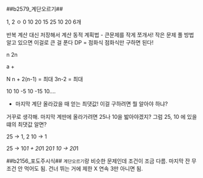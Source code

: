 ##b2579_계단오르기##

1, 2
ㅇ
0 10 20 15 25 10 20 6개

반복 계산 대신 저장해서 계산
동적 계획법 - 큰문제를 작게 쪼개서!
작은 문제 풀 방법 알고 있으면 이걸로 큰 걸 푼다
DP = 점화식
점화식만 구하면 된다!

n
2n

a +

N
n + 2(n-1) = 최대
3n-2 = 최대

10 10 -5 10 -15 10....

- 마지막 계단 올라갔을 때 얻는 최댓값!
이걸 구하려면 뭘 알아야 하냐?

거꾸로 생각해.
마지막 계딴에 올라가려면 25나 10을 밟아야겠지?
그럼 25, 10 에 있을 떄의 최댓값 알면?

25 -> 1, 2
10 -> 1

25 -> 10*1 + 20*1
20*1
10 -> 20*1


##b2156_포도주시식##
`계단오르기`랑 비슷한 문제인데 조건이 조금 다름.
마지막 잔 무조건 안 먹어도 됨.
건너 뛰는 거에 제한 X
연속 3만 아니면 됨.
